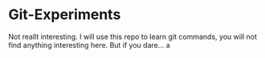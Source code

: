 # Git-Experiments
Not reallt interesting. I will use this repo to learn git commands, you will not find anything interesting here. But if you dare...
a

